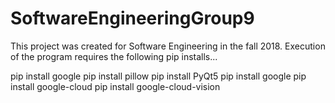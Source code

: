 # SoftwareEngineeringGroup9
This project was created for Software Engineering in the fall 2018.
Execution of the program requires the following pip installs...

pip install google
pip install pillow
pip install PyQt5
pip install google
pip install google-cloud
pip install google-cloud-vision
